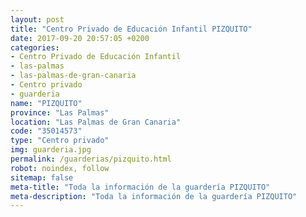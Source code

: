 ```yaml
---
layout: post
title: "Centro Privado de Educación Infantil PIZQUITO"
date: 2017-09-20 20:57:05 +0200
categories:
- Centro Privado de Educación Infantil
- las-palmas
- las-palmas-de-gran-canaria
- Centro privado
- guarderia
name: "PIZQUITO"
province: "Las Palmas"
location: "Las Palmas de Gran Canaria"
code: "35014573"
type: "Centro privado"
img: guarderia.jpg
permalink: /guarderias/pizquito.html
robot: noindex, follow
sitemap: false
meta-title: "Toda la información de la guardería PIZQUITO"
meta-description: "Toda la información de la guardería PIZQUITO"
---
```

